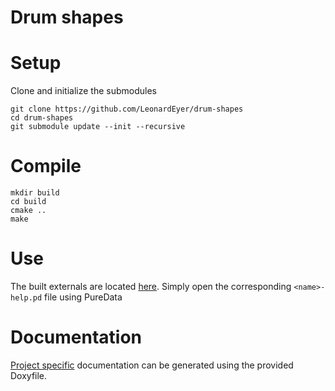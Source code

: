 # Drum shapes

# Setup
Clone and initialize the submodules
````
git clone https://github.com/LeonardEyer/drum-shapes
cd drum-shapes
git submodule update --init --recursive
````

# Compile
```
mkdir build
cd build
cmake ..
make
```

# Use
The built externals are located [here](externals). Simply open the corresponding ``<name>-help.pd`` file using PureData

# Documentation
[Project specific](source/projects) documentation can be generated using the provided Doxyfile.

